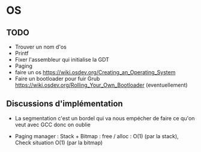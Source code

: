 # OS

## TODO  
- Trouver un nom d'os  
- Printf
- Fixer l'assembleur qui initialise la GDT
- Paging
- faire un os https://wiki.osdev.org/Creating_an_Operating_System
- Faire un bootloader pour fuir Grub  https://wiki.osdev.org/Rolling_Your_Own_Bootloader (eventuellement)




## Discussions d'implémentation  
- La segmentation c'est un bordel qui va nous empécher de faire ce qu'on veut avec GCC donc on oublie

- Paging manager : Stack + Bitmap : free / alloc : O(1) (par la stack), Check situation O(1) (par la bitmap)

